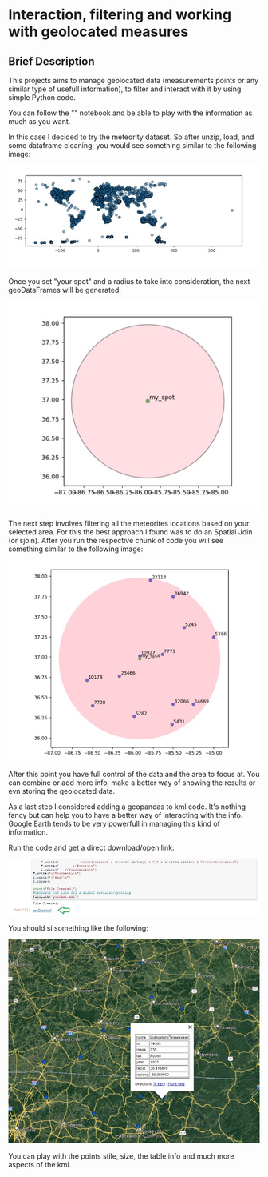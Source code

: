# Interaction, filtering and working with geolocated measures

## Brief Description

This projects aims to manage geolocated data (measurements points or any similar type of usefull information), to filter and interact with it by using simple Python code.

You can follow the "" notebook and be able to play with the information as much as you want.

In this case I decided to try the meteority dataset. So after unzip, load, and some dataframe cleaning; you would see something similar to the following image:

<p align="center">
  <img src="./documentation_files/initial_geo.jpg">
</p>

Once you set "your spot" and a radius to take into consideration, the next geoDataFrames will be generated:

<p align="center">
  <img src="./documentation_files/poin_circle.jpg">
</p>

The next step involves filtering all the meteorites locations based on your selected area. For this the best approach I found was to do an Spatial Join (or sjoin). After you run the respective chunk of code you will see something similar to the following image:

<p align="center">
  <img src="./documentation_files/within_points.jpg">
</p>

After this point you have full control of the data and the area to focus at. You can combine or add more info, make a better way of showing the results or evn storing the geolocated data.

As a last step I considered adding a geopandas to kml code. It's nothing fancy but can help you to have a better way of interacting with the info. Google Earth tends to be very powerfull in managing this kind of information.

Run the code and get a direct download/open link:

<p align="center">
  <img src="./documentation_files/kml_link.jpg">
</p>

You should si something like the following:

<p align="center">
  <img src="./documentation_files/kml_google_earth.jpg">
</p>

You can play with the points stile, size, the table info and much more aspects of the kml.
